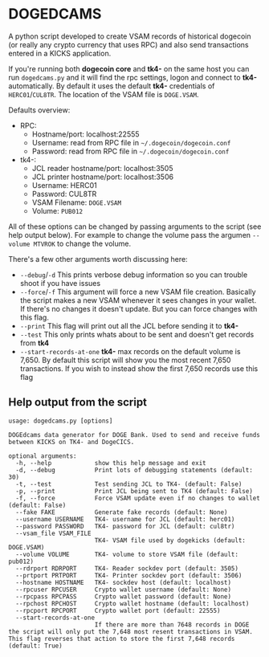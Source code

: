 # DOGEDCAMS

A python script developed to create VSAM records of historical dogecoin (or really any crypto currency that uses RPC) and also send transactions entered in a KICKS application. 

If you're running both **dogecoin core** and **tk4-** on the same host you can run `dogedcams.py` and it will find the rpc settings, logon and connect to **tk4-** automatically. By default it uses the default **tk4-** credentials of `HERC01`/`CUL8TR`. The location of the VSAM file is `DOGE.VSAM`.  

Defaults overview:

* RPC: 
    * Hostname/port: localhost:22555
    * Username: read from RPC file in `~/.dogecoin/dogecoin.conf`
    * Password: read from RPC file in `~/.dogecoin/dogecoin.conf`
* tk4-:
    * JCL reader hostname/port: localhost:3505
    * JCL printer hostname/port: localhost:3506
    * Username: HERC01
    * Password: CUL8TR
    * VSAM Filename: `DOGE.VSAM`
    * Volume: `PUB012`

All of these options can be changed by passing arguments to the script (see help output below). For example to change the volume pass the argumen `--volume MTVROK` to change the volume.


There's a few other arguments worth discussing here:

* `--debug`/`-d` This prints verbose debug information so you can trouble shoot if you have issues
* `--force`/`-f` This argument will force a new VSAM file creation. Basically the script makes a new VSAM whenever it sees changes in your wallet. If there's no changes it doesn't update. But you can force changes with this flag. 
* `--print` This flag will print out all the JCL before sending it to **tk4-**
* `--test` This only prints whats about to be sent and doesn't get records from **tk4**
* `--start-records-at-one` **tk4-** max records on the default volume is 7,650. By default this script will show you the most recent 7,650 transactions. If you wish to instead show the first 7,650 records use this flag


## Help output from the script

```
usage: dogedcams.py [options]

DOGEdcams data generator for DOGE Bank. Used to send and receive funds between KICKS on TK4- and DogeCICS.

optional arguments:
  -h, --help            show this help message and exit
  -d, --debug           Print lots of debugging statements (default: 30)
  -t, --test            Test sending JCL to TK4- (default: False)
  -p, --print           Print JCL being sent to TK4 (default: False)
  -f, --force           Force VSAM update even if no changes to wallet (default: False)
  --fake FAKE           Generate fake records (default: None)
  --username USERNAME   TK4- username for JCL (default: herc01)
  --password PASSWORD   TK4- password for JCL (default: cul8tr)
  --vsam_file VSAM_FILE
                        TK4- VSAM file used by dogekicks (default: DOGE.VSAM)
  --volume VOLUME       TK4- volume to store VSAM file (default: pub012)
  --rdrport RDRPORT     TK4- Reader sockdev port (default: 3505)
  --prtport PRTPORT     TK4- Printer sockdev port (default: 3506)
  --hostname HOSTNAME   TK4- sockdev host (default: localhost)
  --rpcuser RPCUSER     Crypto wallet username (default: None)
  --rpcpass RPCPASS     Crypto wallet password (default: None)
  --rpchost RPCHOST     Crypto wallet hostname (default: localhost)
  --rpcport RPCPORT     Crypto wallet port (default: 22555)
  --start-records-at-one
                        If there are more than 7648 records in DOGE the script will only put the 7,648 most resent transactions in VSAM. This flag reverses that action to store the first 7,648 records (default: True)
```